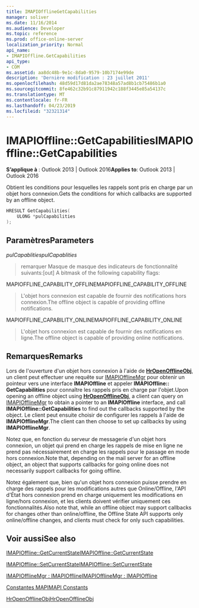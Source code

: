 ```yaml
---
title: IMAPIOfflineGetCapabilities
manager: soliver
ms.date: 11/16/2014
ms.audience: Developer
ms.topic: reference
ms.prod: office-online-server
localization_priority: Normal
api_name:
- IMAPIOffline.GetCapabilities
api_type:
- COM
ms.assetid: aa8dc48b-9e1c-8da0-9579-10b7174e99de
description: 'Dernière modification : 23 juillet 2011'
ms.openlocfilehash: 48d59d17d81da2ae78348a57ad8b1cb75486b1a0
ms.sourcegitcommit: 8fe462c32b91c87911942c188f3445e85a54137c
ms.translationtype: MT
ms.contentlocale: fr-FR
ms.lasthandoff: 04/23/2019
ms.locfileid: "32321314"
---
```

# <a name="imapiofflinegetcapabilities"></a><span data-ttu-id="9cc4c-103">IMAPIOffline::GetCapabilities</span><span class="sxs-lookup"><span data-stu-id="9cc4c-103">IMAPIOffline::GetCapabilities</span></span>

  
  
<span data-ttu-id="9cc4c-104">**S’applique à** : Outlook 2013 | Outlook 2016</span><span class="sxs-lookup"><span data-stu-id="9cc4c-104">**Applies to**: Outlook 2013 | Outlook 2016</span></span> 
  
<span data-ttu-id="9cc4c-105">Obtient les conditions pour lesquelles les rappels sont pris en charge par un objet hors connexion.</span><span class="sxs-lookup"><span data-stu-id="9cc4c-105">Gets the conditions for which callbacks are supported by an offline object.</span></span>
  
```cpp
HRESULT GetCapabilities( 
    ULONG *pulCapabilities 
);
```

## <a name="parameters"></a><span data-ttu-id="9cc4c-106">Paramètres</span><span class="sxs-lookup"><span data-stu-id="9cc4c-106">Parameters</span></span>

 <span data-ttu-id="9cc4c-107">_pulCapablities_</span><span class="sxs-lookup"><span data-stu-id="9cc4c-107">_pulCapablities_</span></span>
  
> <span data-ttu-id="9cc4c-108">remarquer Masque de masque des indicateurs de fonctionnalité suivants:</span><span class="sxs-lookup"><span data-stu-id="9cc4c-108">[out] A bitmask of the following capability flags:</span></span>
    
<span data-ttu-id="9cc4c-109">MAPIOFFLINE_CAPABILITY_OFFLINE</span><span class="sxs-lookup"><span data-stu-id="9cc4c-109">MAPIOFFLINE_CAPABILITY_OFFLINE</span></span>
  
> <span data-ttu-id="9cc4c-110">L'objet hors connexion est capable de fournir des notifications hors connexion.</span><span class="sxs-lookup"><span data-stu-id="9cc4c-110">The offline object is capable of providing offline notifications.</span></span>
    
<span data-ttu-id="9cc4c-111">MAPIOFFLINE_CAPABILITY_ONLINE</span><span class="sxs-lookup"><span data-stu-id="9cc4c-111">MAPIOFFLINE_CAPABILITY_ONLINE</span></span>
  
> <span data-ttu-id="9cc4c-112">L'objet hors connexion est capable de fournir des notifications en ligne.</span><span class="sxs-lookup"><span data-stu-id="9cc4c-112">The offline object is capable of providing online notifications.</span></span>
    
## <a name="remarks"></a><span data-ttu-id="9cc4c-113">Remarques</span><span class="sxs-lookup"><span data-stu-id="9cc4c-113">Remarks</span></span>

<span data-ttu-id="9cc4c-114">Lors de l'ouverture d'un objet hors connexion à l'aide de **[HrOpenOfflineObj](hropenofflineobj.md)**, un client peut effectuer une requête sur [IMAPIOfflineMgr](imapiofflinemgrimapioffline.md) pour obtenir un pointeur vers une interface **IMAPIOffline** et appeler **IMAPIOffline:: GetCapabilities** pour connaître les rappels pris en charge par l'objet.</span><span class="sxs-lookup"><span data-stu-id="9cc4c-114">Upon opening an offline object using **[HrOpenOfflineObj](hropenofflineobj.md)**, a client can query on [IMAPIOfflineMgr](imapiofflinemgrimapioffline.md) to obtain a pointer to an **IMAPIOffline** interface, and call **IMAPIOffline::GetCapabilities** to find out the callbacks supported by the object.</span></span> <span data-ttu-id="9cc4c-115">Le client peut ensuite choisir de configurer les rappels à l'aide de **IMAPIOfflineMgr**.</span><span class="sxs-lookup"><span data-stu-id="9cc4c-115">The client can then choose to set up callbacks by using **IMAPIOfflineMgr**.</span></span>
  
<span data-ttu-id="9cc4c-116">Notez que, en fonction du serveur de messagerie d'un objet hors connexion, un objet qui prend en charge les rappels de mise en ligne ne prend pas nécessairement en charge les rappels pour le passage en mode hors connexion.</span><span class="sxs-lookup"><span data-stu-id="9cc4c-116">Note that, depending on the mail server for an offline object, an object that supports callbacks for going online does not necessarily support callbacks for going offline.</span></span>
  
<span data-ttu-id="9cc4c-117">Notez également que, bien qu'un objet hors connexion puisse prendre en charge des rappels pour les modifications autres que Online/Offline, l'API d'État hors connexion prend en charge uniquement les modifications en ligne/hors connexion, et les clients doivent vérifier uniquement ces fonctionnalités.</span><span class="sxs-lookup"><span data-stu-id="9cc4c-117">Also note that, while an offline object may support callbacks for changes other than online/offline, the Offline State API supports only online/offline changes, and clients must check for only such capabilities.</span></span>
  
## <a name="see-also"></a><span data-ttu-id="9cc4c-118">Voir aussi</span><span class="sxs-lookup"><span data-stu-id="9cc4c-118">See also</span></span>



[<span data-ttu-id="9cc4c-119">IMAPIOffline::GetCurrentState</span><span class="sxs-lookup"><span data-stu-id="9cc4c-119">IMAPIOffline::GetCurrentState</span></span>](imapioffline-getcurrentstate.md)
  
[<span data-ttu-id="9cc4c-120">IMAPIOffline::SetCurrentState</span><span class="sxs-lookup"><span data-stu-id="9cc4c-120">IMAPIOffline::SetCurrentState</span></span>](imapioffline-setcurrentstate.md)
  
[<span data-ttu-id="9cc4c-121">IMAPIOfflineMgr : IMAPIOffline</span><span class="sxs-lookup"><span data-stu-id="9cc4c-121">IMAPIOfflineMgr : IMAPIOffline</span></span>](imapiofflinemgrimapioffline.md)


[<span data-ttu-id="9cc4c-122">Constantes MAPI</span><span class="sxs-lookup"><span data-stu-id="9cc4c-122">MAPI Constants</span></span>](mapi-constants.md)
  
[<span data-ttu-id="9cc4c-123">HrOpenOfflineObj</span><span class="sxs-lookup"><span data-stu-id="9cc4c-123">HrOpenOfflineObj</span></span>](hropenofflineobj.md)


